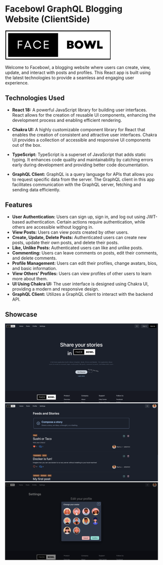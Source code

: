 <!-- @format -->

# Facebowl GraphQL Blogging Website (ClientSide)

![Facebowl logo](./src/assets/logo.png)

Welcome to Facebowl, a blogging website where users can create, view, update, and interact with posts and profiles. This React app is built using the latest technologies to provide a seamless and engaging user experience.

## Technologies Used

- **React 18:** A powerful JavaScript library for building user interfaces. React allows for the creation of reusable UI components, enhancing the development process and enabling efficient rendering.

- **Chakra UI:** A highly customizable component library for React that enables the creation of consistent and attractive user interfaces. Chakra UI provides a collection of accessible and responsive UI components out of the box.

- **TypeScript:** TypeScript is a superset of JavaScript that adds static typing. It enhances code quality and maintainability by catching errors early during development and providing better code documentation.

- **GraphQL Client:** GraphQL is a query language for APIs that allows you to request specific data from the server. The GraphQL client in this app facilitates communication with the GraphQL server, fetching and sending data efficiently.

## Features

- **User Authentication:** Users can sign up, sign in, and log out using JWT-based authentication. Certain actions require authentication, while others are accessible without logging in.
- **View Posts:** Users can view posts created by other users.
- **Create, Update, Delete Posts:** Authenticated users can create new posts, update their own posts, and delete their posts.
- **Like, Unlike Posts:** Authenticated users can like and unlike posts.
- **Commenting:** Users can leave comments on posts, edit their comments, and delete comments.
- **Profile Management:** Users can edit their profiles, change avatars, bios, and basic information.
- **View Others' Profiles:** Users can view profiles of other users to learn more about them.
- **UI Using Chakra UI:** The user interface is designed using Chakra UI, providing a modern and responsive design.
- **GraphQL Client:** Utilizes a GraphQL client to interact with the backend API.

## Showcase

![Facebowl showcase](./src/assets/home.png)
![Facebowl showcase](./src/assets/post.png)
![Facebowl showcase](./src/assets/profile.png)
